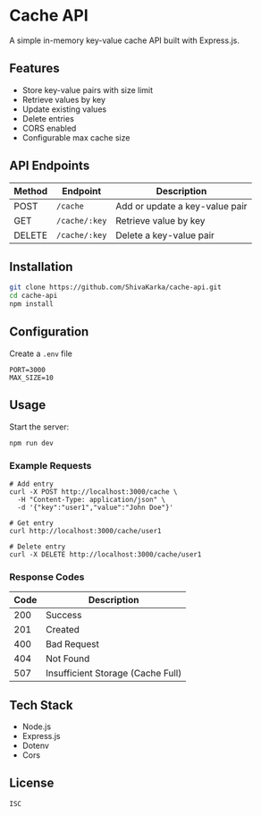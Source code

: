 # Cache API

A simple in-memory key-value cache API built with Express.js.

## Features

- Store key-value pairs with size limit
- Retrieve values by key
- Update existing values
- Delete entries
- CORS enabled
- Configurable max cache size

## API Endpoints

| Method | Endpoint      | Description                    |
| ------ | ------------- | ------------------------------ |
| POST   | `/cache`      | Add or update a key-value pair |
| GET    | `/cache/:key` | Retrieve value by key          |
| DELETE | `/cache/:key` | Delete a key-value pair        |

## Installation

```bash
git clone https://github.com/ShivaKarka/cache-api.git
cd cache-api
npm install
```

## Configuration

Create a `.env` file

```
PORT=3000
MAX_SIZE=10
```

## Usage

Start the server:

```
npm run dev
```

### Example Requests

```
# Add entry
curl -X POST http://localhost:3000/cache \
  -H "Content-Type: application/json" \
  -d '{"key":"user1","value":"John Doe"}'

# Get entry
curl http://localhost:3000/cache/user1

# Delete entry
curl -X DELETE http://localhost:3000/cache/user1
```

### Response Codes

| Code | Description                       |
| ---- | --------------------------------- |
| 200  | Success                           |
| 201  | Created                           |
| 400  | Bad Request                       |
| 404  | Not Found                         |
| 507  | Insufficient Storage (Cache Full) |

## Tech Stack

- Node.js
- Express.js
- Dotenv
- Cors

## License

`ISC`
